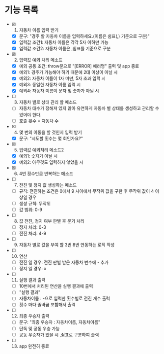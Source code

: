 # 기능 목록

- [x] 1. 자동차 이름 입력 받기
  - [x] 문구: "경주 할 자동차 이름을 입력하세요.(이름은 쉼표(,) 기준으로 구분)"
  - [x] 입력값 조건1: 자동차 이름은 각각 5자 이하만 가능
  - [x] 입력값 조건2: 자동차 이름은 ,쉼표를 기준으로 구분
- [x] 2. 입력값 예외 처리 메소드
  - [x] 예외 공통 조건: throw문으로 "[ERROR] 에러명" 출력 및 app 종료
  - [x] 예외1: 경주가 가능해야 하기 때문에 2대 이상이 아닐 시
  - [x] 예외2: 자동차 이름이 1자 미만, 5자 초과 입력 시
  - [x] 예외3: 동일한 자동차 이름 입력 시
  - [x] 예외4: 자동차 이름이 문자 및 숫자가 아닐 시
- [ ] 3. 자동차 별로 상태 관리 할 메소드
  - [ ] 자동차 대수가 정해져 있지 않아 유연하게 자동차 별 상태를 생성하고 관리할 수 있어야 한다.
  - [ ] 호출 횟수 = 자동차 수
- [x] 4. 몇 번의 이동을 할 것인지 입력 받기
  - [x] 문구: "시도할 횟수는 몇 회인가요?"
- [x] 5. 입력값 예외처리 메소드2
  - [x] 예외1: 숫자가 아닐 시
  - [x] 예외2: 아무것도 입력하지 않았을 시
- [x] 6. 4번 횟수만큼 반복하는 메소드
- [ ] 7. 전진 및 정지 값 생성하는 메소드
  - [ ] 규칙: 전진하는 조건은 0에서 9 사이에서 무작위 값을 구한 후 무작위 값이 4 이상일 경우
  - [ ] 생성 규칙: 무작위
  - [ ] 값 범위: 0-9
- [ ] 8. 값 전진, 정지 여부 판별 후 분기 처리
  - [ ] 정지 처리: 0-3
  - [ ] 전진 처리: 4-9
- [ ] 9. 자동차 별로 값을 부여 할 3번 8번 연동하는 로직 작성
- [ ] 10. 연산
  - [ ] 전진 일 경우: 전진 판별 받은 자동차 변수에 - 추가
  - [ ] 정지 일 경우: x
- [ ] 11. 실행 결과 출력
  - [ ] 10번에서 처리된 연산을 실행 결과에 출력
  - [ ] "실행 결과"
  - [ ] 자동차이름 : -으로 입력한 횟수별로 전진 개수 출력
  - [ ] 횟수 마다 줄바꿈 포함해서 출력
- [ ] 12. 최종 우승자 출력
  - [ ] 문구: "최종 우승자 : 자동차이름, 자동차이름"
  - [ ] 단독 및 공동 우승 가능
  - [ ] 공동 우승자가 있을 시 ,쉼표로 구분하여 출력
- [ ] 13. app 완전히 종료
